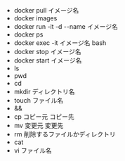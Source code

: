 - docker pull イメージ名
- docker images
- docker run -it -d --name イメージ名
- docker ps
- docker exec -it イメージ名 bash
- docker stop イメージ名
- docker start イメージ名
- ls
- pwd
- cd
- mkdir ディレクトリ名
- touch ファイル名
- &&
- cp コピー元 コピー先
- mv 変更元 変更先
- rm 削除するファイルかディレクトリ
- cat
- vi ファイル名
